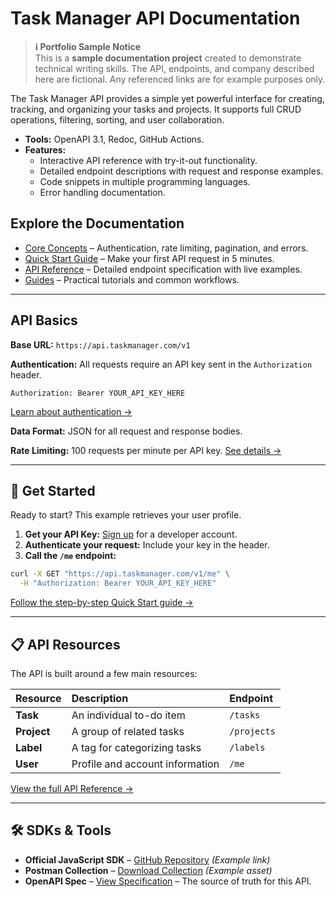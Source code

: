 # Task Manager API Documentation

> **ℹ️ Portfolio Sample Notice**  
> This is a **sample documentation project** created to demonstrate technical writing skills. The API, endpoints, and company described here are fictional. Any referenced links are for example purposes only.

The Task Manager API provides a simple yet powerful interface for creating, tracking, and organizing your tasks and projects. It supports full CRUD operations, filtering, sorting, and user collaboration.

*   **Tools:** OpenAPI 3.1, Redoc, GitHub Actions.
*   **Features:**
    *   Interactive API reference with try-it-out functionality.
    *   Detailed endpoint descriptions with request and response examples.
    *   Code snippets in multiple programming languages.
    *   Error handling documentation.

## Explore the Documentation

* [Core Concepts](/concepts.md) – Authentication, rate limiting, pagination, and errors.
* [Quick Start Guide](API/task-manager-api/quickstart.md) – Make your first API request in 5 minutes.
* [API Reference](API/task-manager-api/reference/overview.md) – Detailed endpoint specification with live examples.
* [Guides](API/task-manager-api/guides/search-filter.md) – Practical tutorials and common workflows.


---

## API Basics

**Base URL:** `https://api.taskmanager.com/v1`

**Authentication:** All requests require an API key sent in the `Authorization` header.
```http
Authorization: Bearer YOUR_API_KEY_HERE
```
[Learn about authentication →](/API/task-manager-api/concepts.md)

**Data Format:** JSON for all request and response bodies.

**Rate Limiting:** 100 requests per minute per API key.
[See details →](./concepts.md#rate-limiting)

---

## 🚦 Get Started

Ready to start? This example retrieves your user profile.

1.  **Get your API Key:** [Sign up](https://app.taskmanager.com/signup) for a developer account.
2.  **Authenticate your request:** Include your key in the header.
3.  **Call the `/me` endpoint:**

```bash
curl -X GET "https://api.taskmanager.com/v1/me" \
  -H "Authorization: Bearer YOUR_API_KEY_HERE"
```

[Follow the step-by-step Quick Start guide →](./quickstart.md)

---

## 📋 API Resources

The API is built around a few main resources:

| Resource | Description | Endpoint |
| :--- | :--- | :--- |
| **Task** | An individual to-do item | `/tasks` |
| **Project** | A group of related tasks | `/projects` |
| **Label** | A tag for categorizing tasks | `/labels` |
| **User** | Profile and account information | `/me` |

[View the full API Reference →](./reference/)

---

## 🛠️ SDKs & Tools

*   **Official JavaScript SDK** – [GitHub Repository](https://github.com/example) *(Example link)*
*   **Postman Collection** – [Download Collection](./assets/postman-collection.json) *(Example asset)*
*   **OpenAPI Spec** – [View Specification](./openapi.yaml) – The source of truth for this API.